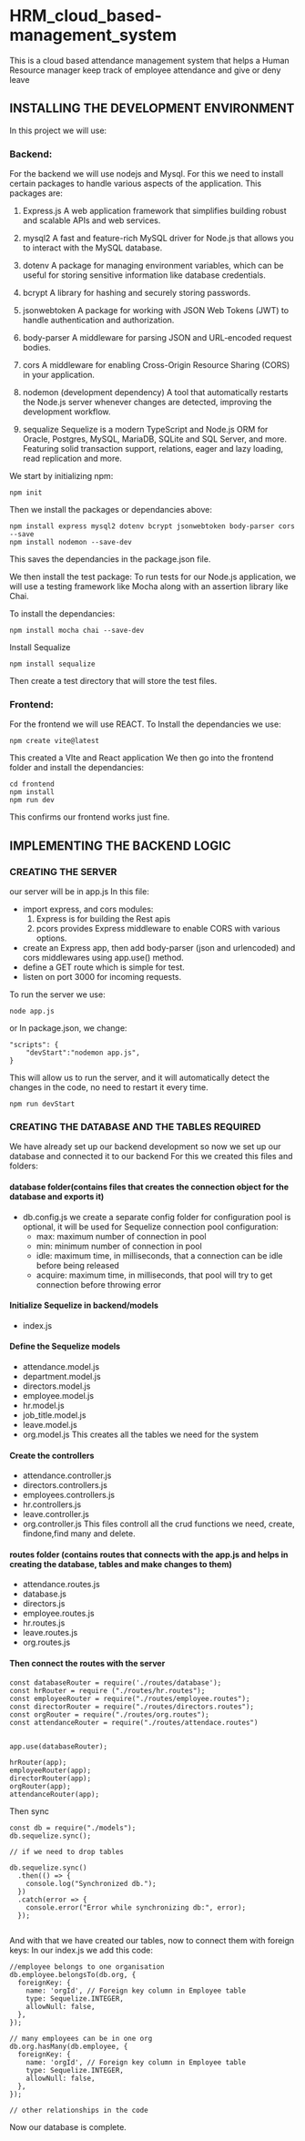 # HRM_cloud_based-management_system
This is a cloud based attendance management system that helps a Human Resource manager keep track of employee attendance and give or deny leave

## INSTALLING THE DEVELOPMENT ENVIRONMENT
In this project we will use:

### Backend:
For the backend we will use nodejs and Mysql. For this we need to install certain packages to handle various aspects of the application.
This packages are:
1. Express.js
A web application framework that simplifies building robust and scalable APIs and web services.

2. mysql2
A fast and feature-rich MySQL driver for Node.js that allows you to interact with the MySQL database.

3. dotenv
A package for managing environment variables, which can be useful for storing sensitive information like database credentials.

4. bcrypt
A library for hashing and securely storing passwords.

5. jsonwebtoken
A package for working with JSON Web Tokens (JWT) to handle authentication and authorization.

6. body-parser
A middleware for parsing JSON and URL-encoded request bodies.

7. cors
A middleware for enabling Cross-Origin Resource Sharing (CORS) in your application.

8. nodemon (development dependency)
A tool that automatically restarts the Node.js server whenever changes are detected, improving the development workflow.
9. sequalize
Sequelize is a modern TypeScript and Node.js ORM for Oracle, Postgres, MySQL, MariaDB, SQLite and SQL Server, and more. Featuring solid transaction support, relations, eager and lazy loading, read replication and more.

We start by initializing npm:
```
npm init
```

Then we install the packages or dependancies above:
```
npm install express mysql2 dotenv bcrypt jsonwebtoken body-parser cors --save
npm install nodemon --save-dev
```
This saves the dependancies in the package.json file.

We then install the test package:
To run tests for our Node.js application, we will use a testing framework like Mocha along with an assertion library like Chai.

To install the dependancies:
```
npm install mocha chai --save-dev
```
Install Sequalize
```
npm install sequalize
```

Then create a test directory that will store the test files.


### Frontend:
For the frontend we will use REACT.
To Install the dependancies we use:
```
npm create vite@latest

```
This created a VIte and React application
We then go into the frontend folder and install the dependancies:
```
cd frontend
npm install
npm run dev
```
This confirms our frontend works just fine.


## IMPLEMENTING THE BACKEND LOGIC

### CREATING THE SERVER
our server will be in app.js
In this file:
 * import express, and cors modules:
   1. Express is for building the Rest apis
   2. pcors provides Express middleware to enable CORS with various options.
* create an Express app, then add body-parser (json and urlencoded) and cors middlewares using app.use() method. 
* define a GET route which is simple for test.
* listen on port 3000 for incoming requests.

To run the server we use:
```
node app.js
```
or 
In package.json, we change:
```
"scripts": {
    "devStart":"nodemon app.js",
}
```
This will allow us to run the server, and it will automatically detect the changes in the code, no need to restart it every time.
```
npm run devStart 
```

### CREATING THE DATABASE AND THE TABLES REQUIRED
We have already set up our backend development so now we set up our database and connected it to our backend
For this we created this files and folders:
#### database folder(contains files that creates the connection object for the database and exports it)
 -  db.config.js
    we create a separate config folder for configuration
    pool is optional, it will be used for Sequelize connection pool configuration:
    + max: maximum number of connection in pool
    + min: minimum number of connection in pool
    + idle: maximum time, in milliseconds, that a connection can be idle before being released
    + acquire: maximum time, in milliseconds, that pool will try to get connection before throwing error


#### Initialize Sequelize in backend/models
- index.js 


#### Define the Sequelize models
- attendance.model.js
- department.model.js
- directors.model.js
- employee.model.js
- hr.model.js
- job_title.model.js
- leave.model.js
- org.model.js
This creates all the tables we need for the system

#### Create the controllers
- attendance.controller.js
- directors.controllers.js
- employees.controllers.js
- hr.controllers.js
- leave.controller.js
- org.controller.js
This files controll all the crud functions we need, create, findone,find many and delete.


#### routes folder (contains routes that connects with the app.js and helps in creating the database, tables and make changes to them)
- attendance.routes.js
- database.js
- directors.js
- employee.routes.js
- hr.routes.js
- leave.routes.js
- org.routes.js

#### Then connect the routes with the server
```
const databaseRouter = require('./routes/database');
const hrRouter = require ("./routes/hr.routes");
const employeeRouter = require("./routes/employee.routes");
const directorRouter = require("./routes/directors.routes");
const orgRouter = require("./routes/org.routes");
const attendanceRouter = require("./routes/attendace.routes")


app.use(databaseRouter);

hrRouter(app);
employeeRouter(app);
directorRouter(app);
orgRouter(app);
attendanceRouter(app);
```

Then sync
```
const db = require("./models");
db.sequelize.sync();

// if we need to drop tables

db.sequelize.sync()
  .then(() => {
    console.log("Synchronized db.");
  })
  .catch(error => {
    console.error("Error while synchronizing db:", error);
  });


```

And with that we have created our tables, now to connect them with foreign keys:
In our index.js we add this code:
```
//employee belongs to one organisation 
db.employee.belongsTo(db.org, {
  foreignKey: {
    name: 'orgId', // Foreign key column in Employee table
    type: Sequelize.INTEGER,
    allowNull: false,
  },
});

// many employees can be in one org
db.org.hasMany(db.employee, {
  foreignKey: {
    name: 'orgId', // Foreign key column in Employee table
    type: Sequelize.INTEGER,
    allowNull: false,
  },
});

// other relationships in the code
```

Now our database is complete.



